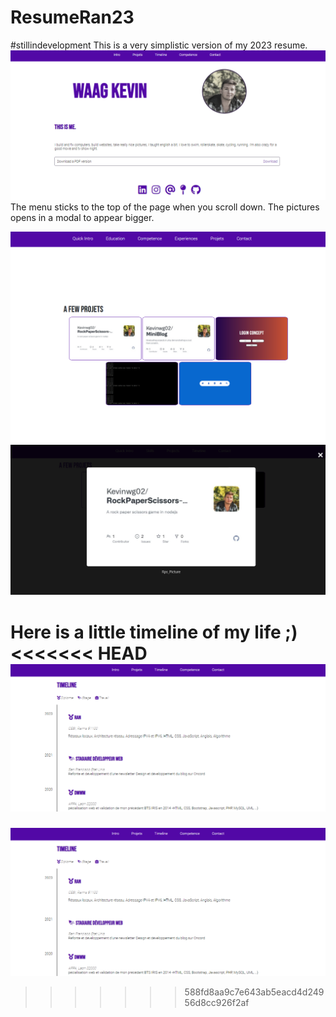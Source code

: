 # ResumeRan23

#stillindevelopment 
This is a very simplistic version of my 2023 resume.  
<img src="./assets/attachements/git_img/main.png"></img>
The menu sticks to the top of the page when you scroll down.
The pictures opens in a modal to appear bigger.

<img src="./assets/attachements/git_img/projects.png"></img>
<img src="./assets/attachements/git_img/projectsmodal.png"></img>


Here is a little timeline of my life ;) 
<<<<<<< HEAD
<img src="./assets/attachements/git_img/timeline.png"></img>
=======
<img src="./assets/attachements/git_img/timeline.png"></img>

>>>>>>> 588fd8aa9c7e643ab5eacd4d24956d8cc926f2af
